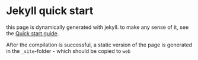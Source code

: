 # Jekyll quick start

this page is dynamically generated with jekyll. to make any sense of it, see the [Quick start guide](https://jekyllrb.com/docs/).

After the compilation is successful, a static version of the page is generated in the `_site`-folder - which should be copied to `web`

